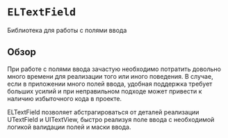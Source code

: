 # ``ELTextField``

Библиотека для работы с полями ввода

## Обзор

При работе с полями ввода зачастую необходимо потратить довольно много времени для реализации того или иного поведения. В случае, если в приложении много полей ввода, удобная поддержка требует больших усилий и при неправильном подходе может привести к наличию избыточного кода в проекте. 

ELTextField позволяет абстрагироваться от деталей реализации UTextField и UITextView, быстро реализуя поле ввода с необходимой логикой валидации полей и маски ввода.
